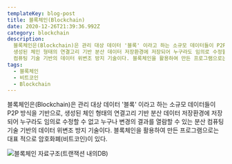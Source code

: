 ```yaml
---
templateKey: blog-post
title: 블록체인(Blockchain)
date: 2020-12-26T21:39:36.992Z
category: blockchain
description:
  블록체인은(Blockchain)은 관리 대상 데이터 '블록' 이라고 하는 소규모 데이터들이 P2P 방식을 기반으로,
  생성된 체인 형태의 연결고리 기반 분산 데이터 저장환경에 저장되어 누구라도 임의로 수정할 수 없고 누구나 변경의 결과를 열람할 수 있는 분산
  컴퓨팅 기술 기반의 데이터 위변조 방지 기술이다. 블록체인을 활용하여 만든 프로그램으로는 대표 적으로 암호화폐(비트코인)이 있다.
tags:
  - 블록체인
  - 비트코인
  - Blockchain
---
```


블록체인은(Blockchain)은 관리 대상 데이터 '블록' 이라고 하는 소규모 데이터들이 P2P 방식을 기반으로, 생성된 체인 형태의 연결고리 기반 분산 데이터 저장환경에 저장되어 누구라도 임의로 수정할 수 없고 누구나 변경의 결과를 열람할 수 있는 분산 컴퓨팅 기술 기반의 데이터 위변조 방지 기술이다. 블록체인을 활용하여 만든 프로그램으로는 대표 적으로 암호화폐(비트코인)이 있다.

![블록체인 자료구조(트랜잭션 내의DB)](/assets/untitled.png "블록체인 자료구조(트랜잭션 내의DB)")
